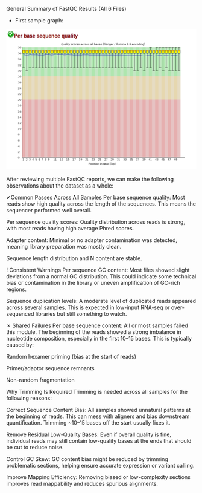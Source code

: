 General Summary of FastQC Results (All 6 Files)
- First sample graph:
<p align="center">
  <img src="../../images/Per base sequence quality_KO_SRR13633857.png" alt="Per base sequence quality_KO_SRR13633857.png" width="600">
</p>

After reviewing multiple FastQC reports, we can make the following observations about the dataset as a whole:

✔Common Passes Across All Samples
Per base sequence quality: Most reads show high quality across the length of the sequences. This means the sequencer performed well overall.

Per sequence quality scores: Quality distribution across reads is strong, with most reads having high average Phred scores.

Adapter content: Minimal or no adapter contamination was detected, meaning library preparation was mostly clean.

Sequence length distribution and N content are stable.

! Consistent Warnings
Per sequence GC content: Most files showed slight deviations from a normal GC distribution. This could indicate some technical bias or contamination in the library or uneven amplification of GC-rich regions.

Sequence duplication levels: A moderate level of duplicated reads appeared across several samples. This is expected in low-input RNA-seq or over-sequenced libraries but still something to watch.

✗ Shared Failures
Per base sequence content: All or most samples failed this module. The beginning of the reads showed a strong imbalance in nucleotide composition, especially in the first 10–15 bases. This is typically caused by:

Random hexamer priming (bias at the start of reads)

Primer/adaptor sequence remnants

Non-random fragmentation

Why Trimming Is Required
Trimming is needed across all samples for the following reasons:

Correct Sequence Content Bias:
All samples showed unnatural patterns at the beginning of reads. This can mess with aligners and bias downstream quantification. Trimming ~10–15 bases off the start usually fixes it.

Remove Residual Low-Quality Bases:
Even if overall quality is fine, individual reads may still contain low-quality bases at the ends that should be cut to reduce noise.

Control GC Skew:
GC content bias might be reduced by trimming problematic sections, helping ensure accurate expression or variant calling.

Improve Mapping Efficiency:
Removing biased or low-complexity sections improves read mappability and reduces spurious alignments.
